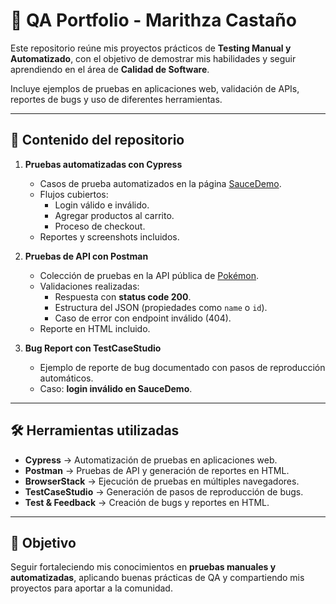 # 🧪 QA Portfolio - Marithza Castaño  

Este repositorio reúne mis proyectos prácticos de **Testing Manual y Automatizado**, con el objetivo de demostrar mis habilidades y seguir aprendiendo en el área de **Calidad de Software**.  

Incluye ejemplos de pruebas en aplicaciones web, validación de APIs, reportes de bugs y uso de diferentes herramientas.  

---

## 📂 Contenido del repositorio  

1. **Pruebas automatizadas con Cypress**  
   - Casos de prueba automatizados en la página [SauceDemo](https://www.saucedemo.com/).  
   - Flujos cubiertos:  
     - Login válido e inválido.  
     - Agregar productos al carrito.  
     - Proceso de checkout.  
   - Reportes y screenshots incluidos.  

2. **Pruebas de API con Postman**  
   - Colección de pruebas en la API pública de [Pokémon](https://pokeapi.co/).  
   - Validaciones realizadas:  
     - Respuesta con **status code 200**.  
     - Estructura del JSON (propiedades como `name` o `id`).  
     - Caso de error con endpoint inválido (404).  
   - Reporte en HTML incluido.  

3. **Bug Report con TestCaseStudio**  
   - Ejemplo de reporte de bug documentado con pasos de reproducción automáticos.  
   - Caso: **login inválido en SauceDemo**.  

---

## 🛠️ Herramientas utilizadas  

- **Cypress** → Automatización de pruebas en aplicaciones web.  
- **Postman** → Pruebas de API y generación de reportes en HTML.  
- **BrowserStack** → Ejecución de pruebas en múltiples navegadores.  
- **TestCaseStudio** → Generación de pasos de reproducción de bugs.  
- **Test & Feedback** → Creación de bugs y reportes en HTML.  

---

## 🚀 Objetivo  

Seguir fortaleciendo mis conocimientos en **pruebas manuales y automatizadas**, aplicando buenas prácticas de QA y compartiendo mis proyectos para aportar a la comunidad.  



